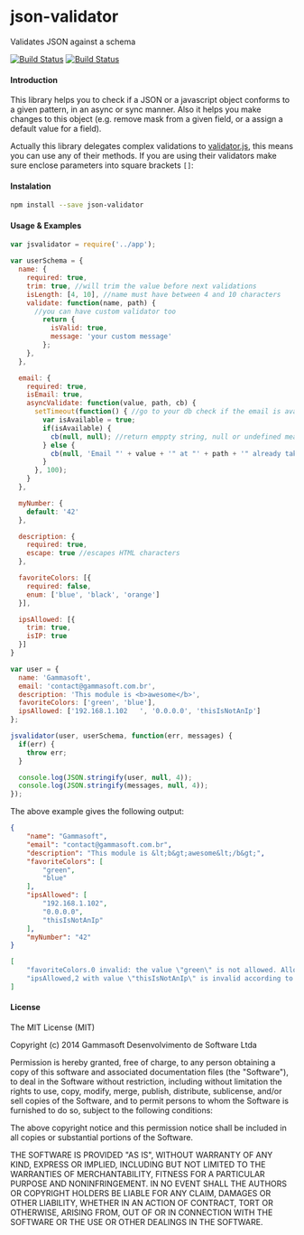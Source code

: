 json-validator
==============

Validates JSON against a schema

[![Build Status](https://drone.io/github.com/gammasoft/json-validator/status.png)](https://drone.io/github.com/gammasoft/json-validator/latest)
[![Build Status](https://travis-ci.org/gammasoft/json-validator.svg?branch=master)](https://travis-ci.org/gammasoft/json-validator)

#### Introduction

This library helps you to check if a JSON or a javascript object conforms to a given pattern, in an async or sync manner. Also it helps you make changes to this object (e.g. remove mask from a given field, or a assign a default value for a field).  

Actually this library delegates complex validations to [validator.js](https://github.com/chriso/validator.js), this means you can use any of their methods. If you are using their validators make sure enclose parameters into square brackets `[]`: 

#### Instalation

```bash
npm install --save json-validator
```

#### Usage & Examples
 
```javascript
var jsvalidator = require('../app');

var userSchema = {
  name: {
    required: true,
    trim: true, //will trim the value before next validations
    isLength: [4, 10], //name must have between 4 and 10 characters
    validate: function(name, path) {
      //you can have custom validator too
        return {
          isValid: true,
          message: 'your custom message'
        };
    },
  },

  email: {
    required: true,
    isEmail: true,
    asyncValidate: function(value, path, cb) {
      setTimeout(function() { //go to your db check if the email is available
        var isAvailable = true;
        if(isAvailable) {
          cb(null, null); //return emppty string, null or undefined means no validation error
        } else {
          cb(null, 'Email "' + value + '" at "' + path + '" already taken!');
        }
      }, 100);
    }
  },

  myNumber: {
    default: '42'
  },

  description: {
    required: true,
    escape: true //escapes HTML characters
  },

  favoriteColors: [{
    required: false,
    enum: ['blue', 'black', 'orange']
  }],

  ipsAllowed: [{
    trim: true,
    isIP: true
  }]
}

var user = {
  name: 'Gammasoft',
  email: 'contact@gammasoft.com.br',
  description: 'This module is <b>awesome</b>',
  favoriteColors: ['green', 'blue'],
  ipsAllowed: ['192.168.1.102   ', '0.0.0.0', 'thisIsNotAnIp']
};

jsvalidator(user, userSchema, function(err, messages) {
  if(err) {
    throw err;
  }

  console.log(JSON.stringify(user, null, 4));
  console.log(JSON.stringify(messages, null, 4));
});
```

The above example gives the following output:

```json
{
    "name": "Gammasoft",
    "email": "contact@gammasoft.com.br",
    "description": "This module is &lt;b&gt;awesome&lt;/b&gt;",
    "favoriteColors": [
        "green",
        "blue"
    ],
    "ipsAllowed": [
        "192.168.1.102",
        "0.0.0.0",
        "thisIsNotAnIp"
    ],
    "myNumber": "42"
}

[
    "favoriteColors.0 invalid: the value \"green\" is not allowed. Allowed values are: blue, black, orange",
    "ipsAllowed,2 with value \"thisIsNotAnIp\" is invalid according to validator \"isIP\""
]
```


#### License 

The MIT License (MIT)

Copyright (c) 2014 Gammasoft Desenvolvimento de Software Ltda

Permission is hereby granted, free of charge, to any person obtaining a copy of this software and associated documentation files (the "Software"), to deal in the Software without restriction, including without limitation the rights to use, copy, modify, merge, publish, distribute, sublicense, and/or sell copies of the Software, and to permit persons to whom the Software is furnished to do so, subject to the following conditions:

The above copyright notice and this permission notice shall be included in all copies or substantial portions of the Software.

THE SOFTWARE IS PROVIDED "AS IS", WITHOUT WARRANTY OF ANY KIND, EXPRESS OR IMPLIED, INCLUDING BUT NOT LIMITED TO THE WARRANTIES OF MERCHANTABILITY, FITNESS FOR A PARTICULAR PURPOSE AND NONINFRINGEMENT. IN NO EVENT SHALL THE AUTHORS OR COPYRIGHT HOLDERS BE LIABLE FOR ANY CLAIM, DAMAGES OR OTHER LIABILITY, WHETHER IN AN ACTION OF CONTRACT, TORT OR OTHERWISE, ARISING FROM, OUT OF OR IN CONNECTION WITH THE SOFTWARE OR THE USE OR OTHER DEALINGS IN THE SOFTWARE.
